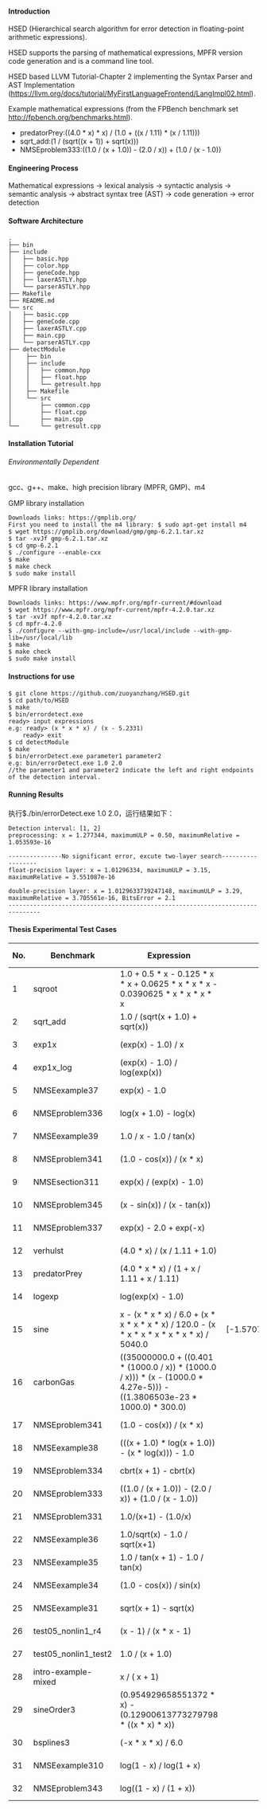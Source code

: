 #### Introduction
HSED (Hierarchical search algorithm for error detection in floating-point arithmetic expressions).

HSED supports the parsing of mathematical expressions, MPFR version code generation and is a command line tool.

HSED based LLVM Tutorial-Chapter 2 implementing the Syntax Parser and AST Implementation (https://llvm.org/docs/tutorial/MyFirstLanguageFrontend/LangImpl02.html).

Example mathematical expressions (from the FPBench benchmark set http://fpbench.org/benchmarks.html).
* predatorPrey:((4.0 * x) * x) / (1.0 + ((x / 1.11) * (x / 1.11)))
* sqrt_add:(1 / (sqrt((x + 1)) + sqrt(x)))
* NMSEproblem333:((1.0 / (x + 1.0)) - (2.0 / x)) + (1.0 / (x - 1.0))
#### Engineering Process
Mathematical expressions -> lexical analysis -> syntactic analysis -> semantic analysis -> abstract syntax tree (AST) -> code generation -> error detection

#### Software Architecture
```
.
├── bin
├── include
│   ├── basic.hpp
│   ├── color.hpp
│   ├── geneCode.hpp
│   ├── laxerASTLY.hpp
│   └── parserASTLY.hpp
├── Makefile
├── README.md
└── src
│   ├── basic.cpp
│   ├── geneCode.cpp
│   ├── laxerASTLY.cpp
│   ├── main.cpp
│   └── parserASTLY.cpp
├── detectModule
│    ├── bin
│    ├── include
│    │   ├── common.hpp
│    │   ├── float.hpp
│    │   └── getresult.hpp
│    ├── Makefile
│    └── src
│        ├── common.cpp
│        ├── float.cpp
│        ├── main.cpp
└──      └── getresult.cpp
```
#### Installation Tutorial
###### Environmentally Dependent
gcc、g++、make、high precision library (MPFR, GMP)、m4

GMP library installation
```
Downloads links: https://gmplib.org/
First you need to install the m4 library: $ sudo apt-get install m4
$ wget https://gmplib.org/download/gmp/gmp-6.2.1.tar.xz
$ tar -xvJf gmp-6.2.1.tar.xz
$ cd gmp-6.2.1
$ ./configure --enable-cxx
$ make
$ make check
$ sudo make install
```

MPFR library installation
```
Downloads links: https://www.mpfr.org/mpfr-current/#download
$ wget https://www.mpfr.org/mpfr-current/mpfr-4.2.0.tar.xz
$ tar -xvJf mpfr-4.2.0.tar.xz
$ cd mpfr-4.2.0
$ ./configure --with-gmp-include=/usr/local/include --with-gmp-lib=/usr/local/lib
$ make
$ make check
$ sudo make install
```

#### Instructions for use
```
$ git clone https://github.com/zuoyanzhang/HSED.git
$ cd path/to/HSED
$ make
$ bin/errordetect.exe
ready> input expressions
e.g: ready> (x * x * x) / (x - 5.2331)
    ready> exit
$ cd detectModule
$ make
$ bin/errorDetect.exe parameter1 parameter2
e.g: bin/errorDetect.exe 1.0 2.0
//the parameter1 and parameter2 indicate the left and right endpoints of the detection interval.
```
#### Running Results
执行$./bin/errorDetect.exe 1.0 2.0，运行结果如下：
```
Detection interval: [1, 2]
preprocessing: x = 1.277344, maximumULP = 0.50, maximumRelative = 1.053593e-16

---------------No significant error, excute two-layer search------------------
float-precision layer: x = 1.01296334, maximumULP = 3.15, maximumRelative = 3.551087e-16

double-precision layer: x = 1.0129633739247148, maximumULP = 3.29, maximumRelative = 3.705561e-16, BitsError = 2.1
-------------------------------------------------------------------------------
```

#### Thesis Experimental Test Cases
| No. | Benchmark            | Expression                                                                                                                   |                D               | Relative Error |
|-----|----------------------|------------------------------------------------------------------------------------------------------------------------------|:------------------------------:|:--------------:|
| 1   | sqroot               |                       1.0 + 0.5   * x - 0.125 * x * x + 0.0625 * x * x * x - 0.0390625 * x * x * x * x                       | [0,1]                          |    3.17E-16    |
| 2   | sqrt_add             |                                               1.0 / (sqrt(x + 1.0) +   sqrt(x))                                              | [1,1000]                       |    2.72E-16    |
| 3   | exp1x                |                                                      (exp(x) - 1.0) / x                                                      | [0.01,0.5]                     |    1.09E-14    |
| 4   | exp1x_log            |                                                 (exp(x) - 1.0) / log(exp(x))                                                 | [0.01,0.5]                     |    2.52E-16    |
| 5   | NMSEexample37        |                                                         exp(x) - 1.0                                                         | [0.01,100]                     |    8.62E-15    |
| 6   | NMSEproblem336       |                                                     log(x + 1.0) - log(x)                                                    | [0.01,100]                     |    6.73E-14    |
| 7   | NMSEexample39        |                                                    1.0 / x - 1.0 / tan(x)                                                    | [0.01,100]                     |    5.59E-12    |
| 8   | NMSEproblem341       |                                                   (1.0 - cos(x)) / (x * x)                                                   | [0.01,100]                     |    3.58E-03    |
| 9   | NMSEsection311       |                                                    exp(x) / (exp(x) - 1.0)                                                   | [0.01,100]                     |    8.59E-15    |
| 10  | NMSEproblem345       |                                                  (x - sin(x)) / (x - tan(x))                                                 | [0.01,100]                     |    7.79E-12    |
| 11  | NMSEproblem337       |                                                    exp(x) - 2.0 + exp(-x)                                                    | [0.01,100]                     |    1.49E-12    |
| 12  | verhulst             |                                                 (4.0 * x) / (x / 1.11 + 1.0)                                                 | [0.1,0.3]                      |    1.66E-16    |
| 13  | predatorPrey         |                                          (4.0 * x * x) / (1 + x / 1.11   + x / 1.11)                                         | [0.1,0.3]                      |    3.15E-16    |
| 14  | logexp               |                                                       log(exp(x) - 1.0)                                                      | [0.01,8]                       |    4.99E-13    |
| 15  | sine                 |                 x - (x * x * x) / 6.0 + (x * x   * x * x * x) / 120.0 - (x * x * x * x * x * x * x) / 5040.0                 | [-1.57079632679,1.57079632679] |    2.74E-16    |
| 16  | carbonGas            | ((35000000.0 + ((0.401 *   (1000.0 / x)) * (1000.0 / x))) * (x - (1000.0 * 4.27e-5))) - ((1.3806503e-23   * 1000.0) * 300.0) | [0.1,0.5]                      |    2.89E-16    |
| 17  | NMSEproblem341       |                                                   (1.0 - cos(x)) / (x * x)                                                   | [0.01,100]                     |    3.58E-03    |
| 18  | NMSEexample38        |                                      (((x + 1.0) * log(x + 1.0)) -   (x * log(x))) - 1.0                                     | [0.01,100]                     |    5.58E-04    |
| 19  | NMSEproblem334       |                                                     cbrt(x + 1) - cbrt(x)                                                    | [0.01,100]                     |    2.13E-13    |
| 20  | NMSEproblem333       |                                     ((1.0 / (x + 1.0)) - (2.0 /   x)) + (1.0 / (x - 1.0))                                    | [0.01,100]                     |    1.54E-12    |
| 21  | NMSEproblem331       |                                                      1.0/(x+1) - (1.0/x)                                                     | [0.01,100]                     |    1.68E-14    |
| 22  | NMSEexample36        |                                                 1.0/sqrt(x) - 1.0 / sqrt(x+1)                                                | [0.01,100]                     |    4.76E-14    |
| 23  | NMSEexample35        |                                               1.0 / tan(x + 1) - 1.0 /   tan(x)                                              | [0.01,100]                     |    9.57E-15    |
| 24  | NMSEexample34        |                                                    (1.0 - cos(x)) / sin(x)                                                   | [0.01,100]                     |    3.58E-03    |
| 25  | NMSEexample31        |                                                     sqrt(x + 1) - sqrt(x)                                                    | [0,100]                        |    3.27E-14    |
| 26  | test05_nonlin1_r4    |                                                     (x - 1) / (x * x - 1)                                                    | [1.00001,2]                    |    4.80E-12    |
| 27  | test05_nonlin1_test2 |                                                        1.0 / (x + 1.0)                                                       | [1.00001,2]                    |    1.66E-16    |
| 28  | intro-example-mixed  |                                                         x / ( x + 1)                                                         | [1,999]                        |    1.67E-16    |
| 29  | sineOrder3           |                               (0.954929658551372 * x) -   (0.12900613773279798 * ((x * x) * x))                              | [-2,2]                         |    3.73E-16    |
| 30  | bsplines3            |                                                      (-x * x * x) / 6.0                                                      | [0,1]                          |    2.19E-16    |
| 31  | NMSEexample310       |                                                    log(1 - x) / log(1 + x)                                                   | [0.001,1]                      |    1.11E-13    |
| 32  | NMSEproblem343       |                                                    log((1 - x) / (1 + x))                                                    | [0.001,1]                      |    4.57E-14    |



